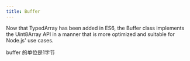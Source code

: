 ```yaml
---
title: Buffer
---
```


Now that TypedArray has been added in ES6, the Buffer class implements the Uint8Array API in a manner that is more optimized and suitable for Node.js' use cases.

buffer 的单位是1字节
